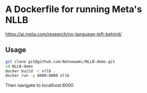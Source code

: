# A Dockerfile for running Meta's NLLB

https://ai.meta.com/research/no-language-left-behind/

## Usage

``` bash
git clone git@github.com:Nateowami/NLLB-demo.git
cd NLLB-demo
docker build -t nllb .
docker run -p 8000:8000 nllb
```

Then navigate to localhost:8000
